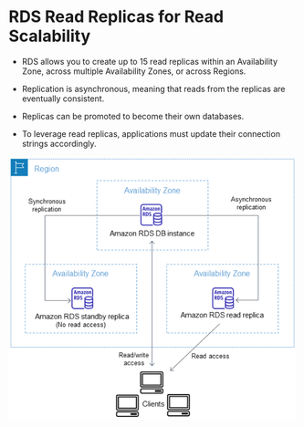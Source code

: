 # RDS Read Replicas for Read Scalability

- RDS allows you to create up to 15 read replicas within an Availability Zone, across multiple Availability Zones, or across Regions.

- Replication is asynchronous, meaning that reads from the replicas are eventually consistent.

- Replicas can be promoted to become their own databases.

- To leverage read replicas, applications must update their connection strings accordingly.

![RDS Read Replicas](../resources/images/rds-read-replicas.png)